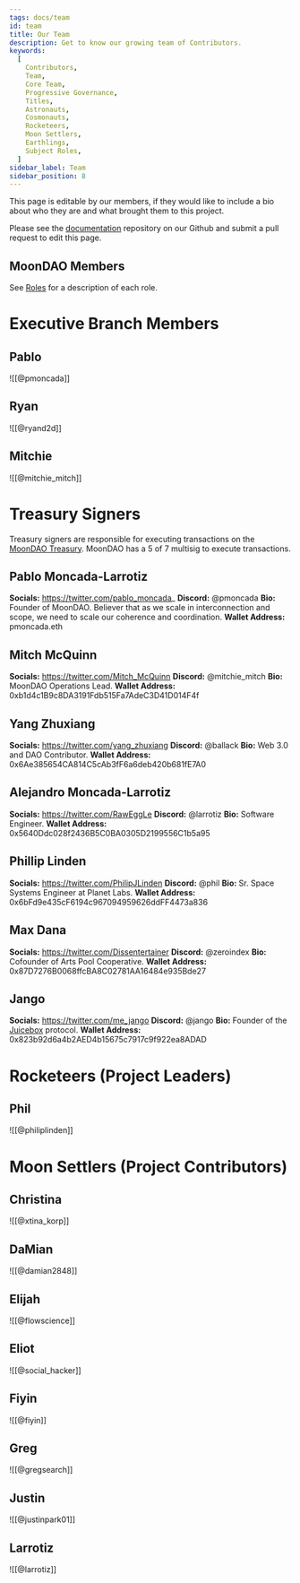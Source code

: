 ```yaml
---
tags: docs/team
id: team
title: Our Team
description: Get to know our growing team of Contributors.
keywords:
  [
    Contributors,
    Team,
    Core Team,
    Progressive Governance,
    Titles,
    Astronauts,
    Cosmonauts,
    Rocketeers,
    Moon Settlers,
    Earthlings,
    Subject Roles,
  ]
sidebar_label: Team
sidebar_position: 8
---
```

This page is editable by our members, if they would like to include a bio about who they are and what brought them to this project.

Please see the [documentation](https://github.com/Official-MoonDao/documentation) repository on our Github and submit a pull request to edit this page.

## MoonDAO Members
See [Roles](Roles.md) for a description of each role.
# Executive Branch Members

## Pablo

![[@pmoncada]]

## Ryan

![[@ryand2d]]
## Mitchie
![[@mitchie_mitch]]


# Treasury Signers

Treasury signers are responsible for executing transactions on the [MoonDAO Treasury](https://app.safe.global/home?safe=eth:0xce4a1E86a5c47CD677338f53DA22A91d85cab2c9). MoonDAO has a 5 of 7 multisig to execute transactions.

## Pablo Moncada-Larrotiz
**Socials:** https://twitter.com/pablo_moncada_
**Discord:** @pmoncada
**Bio:** Founder of MoonDAO. Believer that as we scale in interconnection and scope, we need to scale our coherence and coordination.
**Wallet Address:** pmoncada.eth

## Mitch McQuinn
**Socials:** https://twitter.com/Mitch_McQuinn
**Discord:** @mitchie_mitch
**Bio:** MoonDAO Operations Lead.
**Wallet Address:** 0xb1d4c1B9c8DA3191Fdb515Fa7AdeC3D41D014F4f

## Yang Zhuxiang
**Socials:** https://twitter.com/yang_zhuxiang
**Discord:** @ballack
**Bio:** Web 3.0 and DAO Contributor.
**Wallet Address:** 0x6Ae385654CA814C5cAb3fF6a6deb420b681fE7A0

## Alejandro Moncada-Larrotiz
**Socials:** https://twitter.com/RawEggLe
**Discord:** @larrotiz
**Bio:** Software Engineer.
**Wallet Address:** 0x5640Ddc028f2436B5C0BA0305D2199556C1b5a95

## Phillip Linden
**Socials:** https://twitter.com/PhilipJLinden
**Discord:** @phil
**Bio:** Sr. Space Systems Engineer at Planet Labs.
**Wallet Address:** 0x6bFd9e435cF6194c967094959626ddFF4473a836

## Max Dana
**Socials:** https://twitter.com/Dissentertainer
**Discord:** @zeroindex
**Bio:** Cofounder of Arts Pool Cooperative.
**Wallet Address:** 0x87D7276B0068ffcBA8C02781AA16484e935Bde27

## Jango
**Socials:** https://twitter.com/me_jango
**Discord:** @jango
**Bio:** Founder of the [Juicebox](https://juicebox.money) protocol.
**Wallet Address:** 0x823b92d6a4b2AED4b15675c7917c9f922ea8ADAD



# Rocketeers (Project Leaders)

## Phil
![[@philiplinden]]

# Moon Settlers (Project Contributors)

## Christina
![[@xtina_korp]]

## DaMian
![[@damian2848]]

## Elijah
![[@flowscience]]

## Eliot
![[@social_hacker]]

## Fiyin
![[@fiyin]]

## Greg
![[@gregsearch]]

## Justin
![[@justinpark01]]
## Larrotiz
![[@larrotiz]]